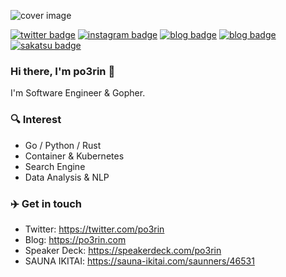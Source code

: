 ![cover image](https://user-images.githubusercontent.com/29445112/87068345-61128f80-c250-11ea-8dc8-dfbcf54b13d4.png)

[![twitter badge](https://img.shields.io/badge/Twitter-po3rin-1da1f2?style=flat-square&logo=twitter)](https://twitter.com/po3rin) [![instagram badge](https://img.shields.io/badge/Instagram-po3rin-C42D81?style=flat-square&logo=instagram)](https://www.instagram.com/po3rin) [![blog badge](https://img.shields.io/badge/Blog-po3rin.com-55c500?style=flat-square&logo=vercel)](https://po3rin.com) [![blog badge](https://img.shields.io/badge/Speaker_Deck-po3rin-009287?style=flat-squar&logo=speaker-deck)](https://Speakerdeck.com/po3rin) [![sakatsu badge](https://img.shields.io/endpoint.svg?url=https://saunadge-gjqqouyuca-an.a.run.app/api/v1/badge/46531&style=flat-square)](https://sauna-ikitai.com/saunners/46531)


### Hi there, I'm po3rin 👋
I'm Software Engineer & Gopher.

### 🔍 Interest

* Go / Python / Rust
* Container & Kubernetes
* Search Engine
* Data Analysis & NLP

### ✈️ Get in touch

* Twitter: https://twitter.com/po3rin
* Blog: https://po3rin.com
* Speaker Deck: https://speakerdeck.com/po3rin
* SAUNA IKITAI: https://sauna-ikitai.com/saunners/46531
